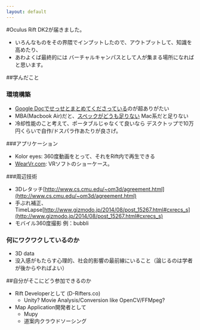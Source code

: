 ```yaml
---
layout: default
---
```


#Oculus Rift DK2が届きました。
* いろんなものをその界隈でインプットしたので、アウトプットして、知識を高めたり、
* あわよくば最終的には バーチャルキャンパスとして人が集まる場所になればと思います。

##学んだこと

### 環境構築
* [Google Docでせっせとまとめてくださっている]()のが超ありがたい
* MBA(Macbook Air)だと、[スペックがどうも足りない](http://cubic9.com/Devel/OculusRift/DK2の動作環境) Mac系だと足りない
* 冷却性能のこと考えて、ポータブルじゃなくて良いなら デスクトップで10万円くらいで自作/ドスパラ作あたりが良さげ。

###アプリケーション
* Kolor eyes: 360度動画をとって、それをRift内で再生できる
* [WearVr.com](http://wearvr.com/#): VRソフトのショーケース。

###周辺技術
* 3Dレタッチ[http://www.cs.cmu.edu/~om3d/agreement.html](http://www.cs.cmu.edu/~om3d/agreement.html)
* 手ぶれ補正、TimeLapse[http://www.gizmodo.jp/2014/08/post_15267.html#cxrecs_s](http://www.gizmodo.jp/2014/08/post_15267.html#cxrecs_s)
* モバイル360度撮影 例：bubbli

### 何にワクワクしているのか
* 3D data
* 没入感がもたらす心理的、社会的影響の最前線にいること（論じるのは学者が後からやればよい）


##自分がそこにどう参加できるのか
* Rift Developerとして (D-Rifters.co)
  * Unity? Movie Analysis/Conversion like OpenCV/FFMpeg?
* Map Application開発者として
  * Mupy
  * 道案内クラウドソーシング
